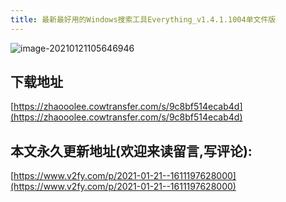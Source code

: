 ```yaml
---
title: 最新最好用的Windows搜索工具Everything_v1.4.1.1004单文件版
---
```




![image-20210121105646946](https://cdn.fangyuanxiaozhan.com/assets/1611197811228yGNEZPjT.png)


## 下载地址

[https://zhaooolee.cowtransfer.com/s/9c8bf514ecab4d](https://zhaooolee.cowtransfer.com/s/9c8bf514ecab4d)





## 本文永久更新地址(欢迎来读留言,写评论):

[https://www.v2fy.com/p/2021-01-21--1611197628000](https://www.v2fy.com/p/2021-01-21--1611197628000)
